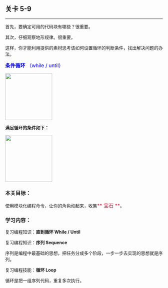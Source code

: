 ## 关卡 5-9

------
首先，要确定可用的代码块有哪些？很重要。

其次，仔细观察地形规律。很重要。

这样，你才能利用提供的素材思考该如何设置循环的判断条件，找出解决问题的办法。

<font color=#0000FF size=3>**条件循环** （while / until）</font>

<img src="./scene/image/while_until_list.png" width = "150" alt="" align=center /> 

**满足循环的条件如下：**

<img src="./scene/image/while_until_condition_list.png" width = "150" alt="" align=center /> 
 
### 本关目标：
使用模块化编程命令，让你的角色动起来，收集<font color=#DC143C size=3>** 宝石 **</font>。

### 学习内容：
复习编程知识：**直到循环 While / Until**

复习编程知识：**序列 Sequence**

序列是编程中最基础的思想，把任务分成多个阶段，一步一步去实现的思想就是序列。

复习编程技能：**循环 Loop**

循环是把一组序列代码，重复多次执行。
